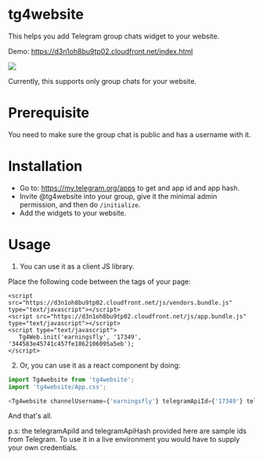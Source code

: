 # tg4website

This helps you add Telegram group chats widget to your website. 

Demo: https://d3n1oh8bu9tp02.cloudfront.net/index.html

![](https://i.imgur.com/bPNSFCk.png)

Currently, this supports only group chats for your website. 

# Prerequisite

You need to make sure the group chat is public and has a username with it.

# Installation

* Go to: https://my.telegram.org/apps to get and app id and app hash.
* Invite @tg4website into your group, give it the minimal admin permission, and then do `/initialize`.
* Add the widgets to your website.

# Usage

1. You can use it as a client JS library.

Place the following code between the <head></head> tags of your page:

```
<script src="https://d3n1oh8bu9tp02.cloudfront.net/js/vendors.bundle.js" type="text/javascript"></script>
<script src="https://d3n1oh8bu9tp02.cloudfront.net/js/app.bundle.js" type="text/javascript"></script>
<script type="text/javascript">
   Tg4Web.init('earningsfly', '17349', '344583e45741c457fe1862106095a5eb');
</script>
```

2. Or, you can use it as a react component by doing:

```js
import Tg4website from 'tg4website';
import 'tg4website/App.css';

<Tg4website channelUsername={'earningsfly'} telegramApiId={'17349'} telegramApiHash={'344583e45741c457fe1862106095a5eb'} />
```

And that's all.

p.s: the telegramApiId and telegramApiHash provided here are sample ids from Telegram. To use it in a live environment you would have to supply your own credentials.

